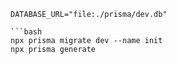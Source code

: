 ```env
DATABASE_URL="file:./prisma/dev.db"

```bash
npx prisma migrate dev --name init
npx prisma generate
